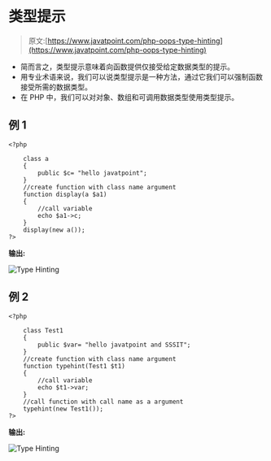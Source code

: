 # 类型提示

> 原文:[https://www.javatpoint.com/php-oops-type-hinting](https://www.javatpoint.com/php-oops-type-hinting)

*   简而言之，类型提示意味着向函数提供仅接受给定数据类型的提示。
*   用专业术语来说，我们可以说类型提示是一种方法，通过它我们可以强制函数接受所需的数据类型。
*   在 PHP 中，我们可以对对象、数组和可调用数据类型使用类型提示。

## 例 1

```
<?php

	class a
	{
		public $c= "hello javatpoint";
	}
	//create function with class name argument
	function display(a $a1)
	{
		//call variable
		echo $a1->c;
	}
	display(new a());
?>

```

**输出:**

![Type Hinting](../Images/d4b5d35f5cbe1ce56fb25536538af58e.png)

## 例 2

```
<?php

	class Test1
	{
		public $var= "hello javatpoint and SSSIT";
	}
	//create function with class name argument
	function typehint(Test1 $t1)
	{
		//call variable
		echo $t1->var;
	}
	//call function with call name as a argument
	typehint(new Test1());
?>

```

**输出:**

![Type Hinting](../Images/2d189fedb4f5c3b1dc166e1b711ba5c6.png)